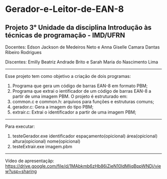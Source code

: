 # Gerador-e-Leitor-de-EAN-8
Projeto 3° Unidade da disciplina Introdução às técnicas de programação - IMD/UFRN
-----------------------------------------------------------------------------------------
Docentes: Edson Jackson de Medeiros Neto e Anna Giselle Camara Dantas Ribeiro Rodrigues

Discentes: Emilly Beatriz Andrade Brito e Sarah Maria do Nascimento Lima

-----------------------------------------------------------------------------------------
Esse projeto tem como objetivo a criação de dois programas:
1. Programa que gera um código de barras EAN-8 em formato PBM;
2. Programa que extrai o ientificador de um código de barras EAN-8 a partir de uma imagem PBM.
O projeto é estruturado em:
1. common.c e common.h: arquivos para funções e estruturas comuns;
2. gerador.c: Gera a imagem do tipo PBM;
3. extrair.c: Extrai o identificador a partir de uma imagem PBM;
-----------------------------------------------------------------------------------------
Para executar:
1. testeGerador.exe identificador espaçamento(opicional) área(opicional) altura(opicional) nome(opicional)
2. testeExtrair.exe imagem.pbm
------------------------------------------------------------------------------------------
Vídeo de apresentaçãp: https://drive.google.com/file/d/1MAbkmb6zHb86iZieN10ldMljqBppWNDj/view?usp=sharing
